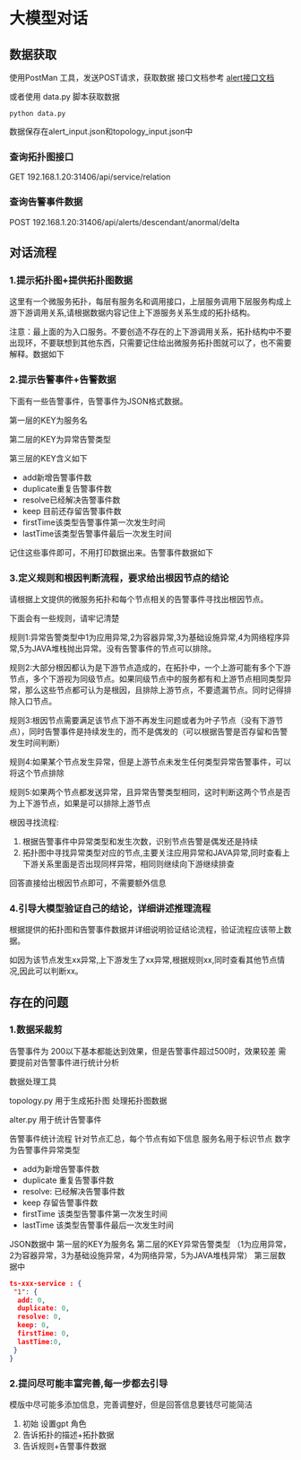 # 大模型对话

## 数据获取

使用PostMan 工具，发送POST请求，获取数据
接口文档参考 [alert接口文档](https://kgwnvb.yuque.com/grmkz0/lymk39/wkin5i91vrtisbfh#LyPLc)

或者使用 data.py 脚本获取数据

```shell
python data.py
```

数据保存在alert_input.json和topology_input.json中

### 查询拓扑图接口

GET 192.168.1.20:31406/api/service/relation

### 查询告警事件数据

POST 192.168.1.20:31406/api/alerts/descendant/anormal/delta

## 对话流程

### 1.提示拓扑图+提供拓扑图数据

这里有一个微服务拓扑，每层有服务名和调用接口，上层服务调用下层服务构成上游下游调用关系,请根据数据内容记住上下游服务关系生成的拓扑结构。

注意：最上面的为入口服务。不要创造不存在的上下游调用关系，拓扑结构中不要出现环，不要联想到其他东西，只需要记住给出微服务拓扑图就可以了，也不需要解释。数据如下

### 2.提示告警事件+告警数据

下面有一些告警事件，告警事件为JSON格式数据。

第一层的KEY为服务名

第二层的KEY为异常告警类型

第三层的KEY含义如下

- add新增告警事件数
- duplicate重复告警事件数
- resolve已经解决告警事件数
- keep 目前还存留告警事件数
- firstTime该类型告警事件第一次发生时间
- lastTime该类型告警事件最后一次发生时间

记住这些事件即可，不用打印数据出来。告警事件数据如下  

### 3.定义规则和根因判断流程，要求给出根因节点的结论

请根据上文提供的微服务拓扑和每个节点相关的告警事件寻找出根因节点。

下面会有一些规则，请牢记清楚

规则1:异常告警类型中1为应用异常,2为容器异常,3为基础设施异常,4为网络程序异常,5为JAVA堆栈抛出异常。没有告警事件的节点可以排除。

规则2:大部分根因都认为是下游节点造成的，在拓扑中，一个上游可能有多个下游节点，多个下游视为同级节点。如果同级节点中的服务都有和上游节点相同类型异常，那么这些节点都可认为是根因，且排除上游节点，不要遗漏节点。同时记得排除入口节点。

规则3:根因节点需要满足该节点下游不再发生问题或者为叶子节点（没有下游节点），同时告警事件是持续发生的，而不是偶发的（可以根据告警是否存留和告警发生时间判断）

规则4:如果某个节点发生异常，但是上游节点未发生任何类型异常告警事件，可以将这个节点排除

规则5:如果两个节点都发送异常，且异常告警类型相同，这时判断这两个节点是否为上下游节点，如果是可以排除上游节点

根因寻找流程:

1. 根据告警事件中异常类型和发生次数，识别节点告警是偶发还是持续
2. 拓扑图中寻找异常类型对应的节点,主要关注应用异常和JAVA异常,同时查看上下游关系里面是否出现同样异常，相同则继续向下游继续排查

回答直接给出根因节点即可，不需要额外信息

### 4.引导大模型验证自己的结论，详细讲述推理流程

根据提供的拓扑图和告警事件数据并详细说明验证结论流程，验证流程应该带上数据。

如因为该节点发生xx异常,上下游发生了xx异常,根据规则xx,同时查看其他节点情况,因此可以判断xx。

## 存在的问题

### 1.数据采裁剪

告警事件为 200以下基本都能达到效果，但是告警事件超过500时，效果较差
需要提前对告警事件进行统计分析

数据处理工具

topology.py 用于生成拓扑图 处理拓扑图数据

alter.py 用于统计告警事件

告警事件统计流程
针对节点汇总，每个节点有如下信息
服务名用于标识节点
数字为告警事件异常类型

- add为新增告警事件数
- duplicate 重复告警事件数
- resolve: 已经解决告警事件数
- keep 存留告警事件数
- firstTime 该类型告警事件第一次发生时间
- lastTime 该类型告警事件最后一次发生时间

JSON数据中
第一层的KEY为服务名
第二层的KEY异常告警类型 （1为应用异常，2为容器异常，3为基础设施异常，4为网络异常，5为JAVA堆栈异常）
第三层数据中

```json
ts-xxx-service : {
 "1": {
  add: 0,
  duplicate: 0,
  resolve: 0,
  keep: 0,
  firstTime: 0,
  lastTime:0,
 }
}

```

### 2.提问尽可能丰富完善,每一步都去引导

模版中尽可能多添加信息，完善调整好，但是回答信息要钱尽可能简洁

1. 初始 设置gpt 角色
2. 告诉拓扑的描述+拓扑数据
3. 告诉规则+告警事件数据
